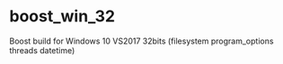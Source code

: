 # boost_win_32
Boost build for Windows 10 VS2017 32bits (filesystem program_options threads datetime)

